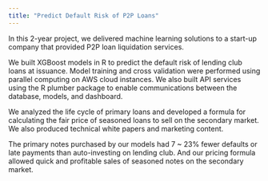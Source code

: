 ```yaml
---
title: "Predict Default Risk of P2P Loans"
---
```


In this 2-year project, we delivered machine learning solutions to a start-up company that provided P2P loan liquidation services.

We built XGBoost models in R to predict the default risk of lending club loans at issuance. Model training and cross validation were performed using parallel computing on AWS cloud instances. We also built API services using the R plumber package to enable communications between the database, models, and dashboard.

We analyzed the life cycle of primary loans and developed a formula for calculating the fair price of seasoned loans to sell on the secondary market. We also produced technical white papers and marketing content.

The primary notes purchased by our models had 7 ~ 23% fewer defaults or late payments than auto-investing on lending club. And our pricing formula allowed quick and profitable sales of seasoned notes on the secondary market.